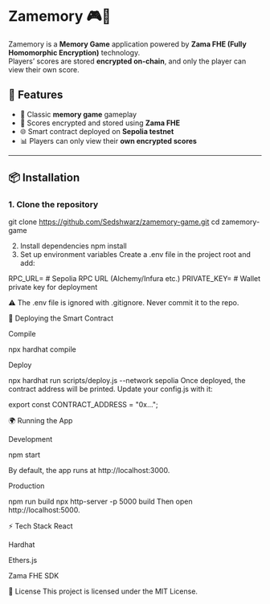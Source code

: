 # Zamemory 🎮🔐

Zamemory is a **Memory Game** application powered by **Zama FHE (Fully Homomorphic Encryption)** technology.  
Players’ scores are stored **encrypted on-chain**, and only the player can view their own score.  

## 🚀 Features
- 🧠 Classic **memory game** gameplay  
- 🔐 Scores encrypted and stored using **Zama FHE**  
- 🌐 Smart contract deployed on **Sepolia testnet**  
- 📊 Players can only view their **own encrypted scores**  

---

## 📦 Installation

### 1. Clone the repository

git clone https://github.com/Sedshwarz/zamemory-game.git
cd zamemory-game

2. Install dependencies
npm install
3. Set up environment variables
Create a .env file in the project root and add:

RPC_URL= # Sepolia RPC URL (Alchemy/Infura etc.)
PRIVATE_KEY= # Wallet private key for deployment

⚠️ The .env file is ignored with .gitignore. Never commit it to the repo.



📝 Deploying the Smart Contract


Compile

npx hardhat compile



Deploy

npx hardhat run scripts/deploy.js --network sepolia
Once deployed, the contract address will be printed.
Update your config.js with it:

export const CONTRACT_ADDRESS = "0x...";


🌍 Running the App

Development

npm start

By default, the app runs at http://localhost:3000.


Production

npm run build
npx http-server -p 5000 build
Then open http://localhost:5000.

⚡ Tech Stack
React

Hardhat

Ethers.js

Zama FHE SDK

📜 License
This project is licensed under the MIT License.
